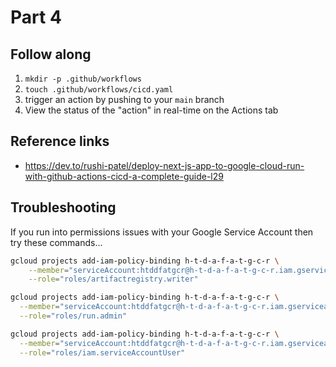 # Part 4

## Follow along

1. `mkdir -p .github/workflows`
2. `touch .github/workflows/cicd.yaml`
3. trigger an action by pushing to your `main` branch
4. View the status of the "action" in real-time on the Actions tab

## Reference links

- https://dev.to/rushi-patel/deploy-next-js-app-to-google-cloud-run-with-github-actions-cicd-a-complete-guide-l29

## Troubleshooting

If you run into permissions issues with your Google Service Account then try these commands...

```.sh
gcloud projects add-iam-policy-binding h-t-d-a-f-a-t-g-c-r \
    --member="serviceAccount:htddfatgcr@h-t-d-a-f-a-t-g-c-r.iam.gserviceaccount.com" \
    --role="roles/artifactregistry.writer"

gcloud projects add-iam-policy-binding h-t-d-a-f-a-t-g-c-r \
  --member="serviceAccount:htddfatgcr@h-t-d-a-f-a-t-g-c-r.iam.gserviceaccount.com" \
  --role="roles/run.admin"

gcloud projects add-iam-policy-binding h-t-d-a-f-a-t-g-c-r \
  --member="serviceAccount:htddfatgcr@h-t-d-a-f-a-t-g-c-r.iam.gserviceaccount.com" \
  --role="roles/iam.serviceAccountUser"
  ```

